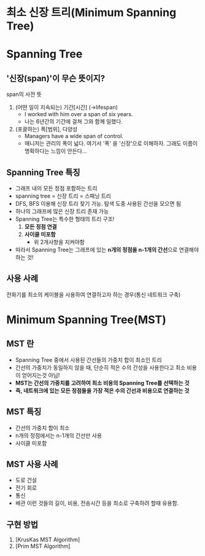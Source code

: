 # 최소 신장 트리(Minimum Spanning Tree)
# Spanning Tree

## '신장(span)'이 무슨 뜻이지?
span의 사전 뜻
1. (어떤 일이 지속되는) 기간[시간] (→lifespan)
	- I worked with him over a span of six years.
	- 나는 6년간의 기간에 걸쳐 그와 함께 일했다. 
2. (포괄하는) 폭[범위], 다양성 
	- Managers have a wide span of control. 
	- 매니저는 관리의 폭이 넓다.
여기서 '폭' 을 '신장'으로 이해하자. 그래도 이름이 명확하다는 느낌이 안든다...
## Spanning Tree 특징
- 그래프 내의 모든 정점 포함하는 트리
- spanning tree = 신장 트리 = 스패닝 트리
- DFS, BFS 이용해 신장 트리 찾기 가능. 탐색 도중 사용된 간선을 모으면 됨
- 하나의 그래프에 많은 신장 트리 존재 가능
- Spanning Tree는 특수한 형태의 트리 구조!
	1. **모든 정점 연결**
	2. **사이클 미포함**
		- 위 2개사항을 지켜야함
- 따라서 Spanning Tree는 그래프에 있는 **n개의 정점을 n-1개의 간선**으로 연결해야 하는 것!
## 사용 사례
전화기를 최소의 케이블을 사용하여 연결하고자 하는 경우(통신 네트워크 구축)
# Minimum Spanning Tree(MST)
## MST 란
- Spanning Tree 중에서 사용된 간선들의 가중치 합이 최소인 트리
- 간선의 가중치가 동일하지 않을 때, 단순히 적은 수의 간성을 사용한다고 최소 비용이 얻어지는것 아님!
- **MST는 간선의 가중치를 고려하여 최소 비용의 Spanning Tree를 선택하는 것**
- **즉, 네트워크에 있는 모든 정점들을 가장 적은 수의 간선과 비용으로 연결하는 것**
## MST 특징
- 간선의 가중치 합이 최소
- n개의 정점에서는 n-1개의 간선만 사용
- 사이클 미포함
## MST 사용 사례
- 도로 건설
- 전기 회로
- 통신
- 배관
이런 것들의 길이, 비용, 전송시간 등을 최소로 구축하려 할때 유용함.

## 구현 방법
1. [KrusKas MST Algorithm]
2. [Prim MST Algorithm]
